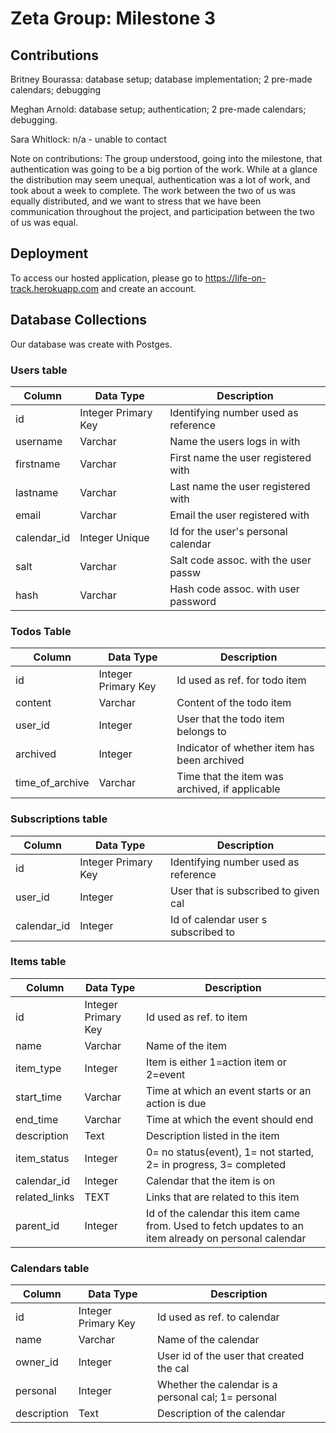 # Zeta Group: Milestone 3

## Contributions
Britney Bourassa: database setup; database implementation; 2 pre-made calendars; debugging

Meghan Arnold: database setup; authentication; 2 pre-made calendars; debugging. 

Sara Whitlock: n/a - unable to contact

Note on contributions: The group understood, going into the milestone, that authentication was going to be a big portion of the work. While at a glance the distribution may seem unequal, authentication was a lot of work, and took about a week to complete. The work between the two of us was equally distributed, and we want to stress that we have been communication throughout the project, and participation between the two of us was equal. 

## Deployment

To access our hosted application, please go to https://life-on-track.herokuapp.com and create an account. 

## Database Collections

Our database was create with Postges.

### Users table
| Column     | Data Type            | Description                          |
|------------|----------------------|--------------------------------------|
| id         | Integer Primary Key  | Identifying number used as reference |
| username   | Varchar              | Name the users logs in with          |
| firstname  | Varchar              | First name the user registered with  |
| lastname   | Varchar              | Last name the user registered with   |
| email      | Varchar              | Email the user registered with       |
| calendar_id| Integer Unique       | Id for the user's personal calendar  |
| salt       | Varchar              | Salt code assoc. with the user passw |
| hash       | Varchar              | Hash code assoc. with user password  |

### Todos Table
| Column          | Data Type            | Description                                    |
|-----------------|----------------------|------------------------------------------------|
| id              | Integer Primary Key  | Id used as ref. for todo item                  |
| content         | Varchar              | Content of the todo item                       |
| user_id         | Integer              | User that the todo item belongs to             |
| archived        | Integer              | Indicator of whether item has been archived    |
| time_of_archive | Varchar              | Time that the item was archived, if applicable |

### Subscriptions table
| Column      | Data Type            | Description                          |
|-------------|----------------------|--------------------------------------|
| id          | Integer Primary Key  | Identifying number used as reference |
| user_id     | Integer              | User that is subscribed to given cal |
| calendar_id | Integer              | Id of calendar user s subscribed to  |

### Items table
| Column        | Data Type            | Description                                          |
|---------------|----------------------|-----------------------------------------------------|
| id            | Integer Primary Key  | Id used as ref. to item                              |
| name          | Varchar              | Name of the item                                     |
| item_type     | Integer              | Item is either 1=action item or 2=event              |
| start_time    | Varchar              | Time at which an event starts or an action is due    |
| end_time      | Varchar              | Time at which the event should end                   |
| description   | Text                 | Description listed in the item                       |
| item_status   | Integer              | 0= no status(event),  1= not started, 2= in progress, 3= completed|
| calendar_id   | Integer              | Calendar that the item is on                         |
| related_links | TEXT                 | Links that are related to this item                  |
| parent_id     | Integer              | Id of the calendar this item came from. Used to fetch updates to an item already on personal calendar |

### Calendars table
| Column        | Data Type            | Description                                         |
|---------------|----------------------|-----------------------------------------------------|
| id            | Integer Primary Key  | Id used as ref. to calendar                         |
| name          | Varchar              | Name of the calendar                                |
| owner_id      | Integer              | User id of the user that created the cal            |
| personal      | Integer              | Whether the calendar is a personal cal; 1= personal |
| description   | Text                 | Description of the calendar                         |

